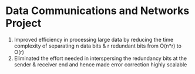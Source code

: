 # Data Communications and Networks Project
1. Improved efficiency in processing large data by reducing the time complexity of separating n data bits & r redundant bits from O(n*r) to O(r) <br />
2. Eliminated the effort needed in interspersing the redundancy bits at the sender & receiver end and hence made error correction highly scalable
